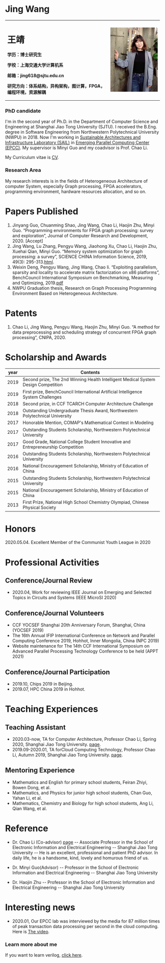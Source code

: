 # Jing Wang

<table border="0">
  <tr>
    <td width="50%">
      <h1>王靖</h1>
      <p><b>学历：博士研究生</b></p>
      <p><b>学校：上海交通大学计算机系</b></p>
      <p><b>邮箱：jing618@sjtu.edu.cn</b></p>
      <p><b>研究方向：体系结构，异构架构，图计算，FPGA，编程环境，资源解耦</b></p>
      <p><b></b></p>
    </td>
    <td width="25%">
      <img src="/wangjing.jpg" width="100%">   
    </td>
  </tr>
</table>

### PhD candidate  
I'm in the second year of Ph.D. in the Department of Computer Science and Engineering at Shanghai Jiao Tong University (SJTU). I received the B.Eng. degree in Software Engineering from Northwestern Polytechnical University (NWPU) in 2018. Now I'm working in [Sustainable Architectures and Infrastructure Laboratory (SAIL)](http://202.120.38.37/sail/index.html) in [Emerging Parallel Computing Center (EPCC)](http://epcc.sjtu.edu.cn). My supervisor is Minyi Guo and my coadvisor is Prof. Chao Li.

My Curriculum vitae is [CV](http://wangjing-home.github.io/CV.pdf).



### Research Area
My research interests is in the fields of Heterogeneous Architecture of computer System, especially Graph processing, FPGA accelerators, programming environment, hardware resources allocation, and so on.

# Papers Published
1. Jinyang Guo, Chuanming Shao, Jing Wang, Chao Li, Haojin Zhu, Minyi Guo. “Programming environments for FPGA graph processing: survey and exploration”, Journal of Computer Research and Development, 2020. [Accept]
2. Jing Wang, Lu Zhang, Pengyu Wang, Jiaohong Xu, Chao Li, Haojin Zhu, Xuehai Qian, Minyi Guo. “Memory system optimization for graph processing: a survey”, SCIENCE CHINA Information Science, 2019, 49(3): 295-313.[html](http://engine.scichina.com/doi/10.1360/N112018-00281).
3. Weixin Deng, Pengyu Wang, Jing Wang, Chao li. “Exploiting parallelism, sparsity and locality to accelerate matrix factorization on x86 platforms”, BenchCouncil International Symposium on Benchmarking, Measuring and Optimizing, 2019.[pdf](http://www.benchcouncil.org/competition/papers/Competition_2019_paper_10.pdf)
4. NWPU Graduation thesis, Research on Graph Processing Programming Environment Based on Heterogeneous Architecture.

# Patents 
1. Chao Li, Jing Wang, Pengyu Wang, Haojin Zhu, Minyi Guo. “A method for data preprocessing and scheduling strategy of concurrent FPGA graph processing”, CNIPA, 2020.

# Scholarship and Awards

|  year   | Contents  |
|  ----  | ----  |
| 2019 | Second prize, The 2nd Winning Health Intelligent Medical System Design Competition | 
| 2019 | First prize, BenchCouncil International Artificial Intelligence System Challenges |
| 2018 | Second prize, in CCF TCARCH Computer Architecture Challenge |
| 2018 | Outstanding Undergraduate Thesis Award, Northwestern Polytechnical University |
| 2017 | Honorable Mention, COMAP's Mathematical Contest in Modeling  |
| 2017 | Outstanding Students Scholarship, Northwestern Polytechnical University |
| 2017 | Good Grade, National College Student Innovative and Entrepreneurship Competition |
| 2016 | Outstanding Students Scholarship, Northwestern Polytechnical University |
| 2016 | National Encouragement Scholarship, Ministry of Education of China |
| 2015 | Outstanding Students Scholarship, Northwestern Polytechnical University |
| 2015 | National Encouragement Scholarship, Ministry of Education of China |
| 2013 | First Prize, National High School Chemistry Olympiad, Chinese Physical Society |

# Honors

2020.05.04.  Excellent Member of the Communist Youth League in 2020

# Professional Activities
## Conference/Journal Review 
- 2020.04, Work for reviewing IEEE Journal on Emerging and Selected Topics in Circuits and Systems (IEEE MicroSI 2020)

## Conference/Journal Volunteers 
- CCF YOCSEF Shanghai 20th Anniversary Forum, Shanghai, China (YOCSEF 2019)
- The 16th Annual IFIP International Conference on Network and Parallel Computing Conference 2019, Hohhot, Inner Mongolia, China (NPC 2019)
- Website maintenance for The 14th CCF International Symposium on Advanced Parallel Processing Technology Conference to be held (APPT 2021)

## Conference/Journal Participation 
- 2019.10, Chips 2019 in Beijing.
- 2019.07,  HPC China 2019 in Hohhot.

# Teaching Experiences
## Teaching Assistant
- 2020.03-now, TA for Computer Architecture, Professor Chao Li, Spring 2020, Shanghai Jiao Tong University. [page](https://oc.sjtu.edu.cn/courses/17679).
- 2019.09-2020.01, TA forCloud Computing Technology, Professor Chao Li, Autumn 2019, Shanghai Jiao Tong University. [page](http://www.cs.sjtu.edu.cn/~lichao/courses/cs236.html).

## Mentoring Experience
- Mathematics and English for primary school students, Feiran Zhiyi, Bowen Dong, et al.
- Mathematics, and Physics for junior high school students, Chan Guo, Yahan Li, et al.
- Mathematics, Chemistry and Biology for high school students, Ang Li, Qian Wang, et al.
# Reference
- Dr. Chao Li (Co-advisor) [page](http://www.cs.sjtu.edu.cn/~lichao/cn/index-cn.html)
-- Associate Professor in the School of Electronic Information and Electrical Engineering
-- Shanghai Jiao Tong University
-- He is an excellent, professional and patient PhD advisor. In daily life, he is a handsome, kind, lovely and homurous friend of us.
- Dr. Minyi Guo(Advisor)
-- Professor in the School of Electronic Information and Electrical Engineering
-- Shanghai Jiao Tong University

- Dr. Haojin Zhu
-- Professor in the School of Electronic Information and Electrical Engineering 
-- Shanghai Jiao Tong University


# Interesting news
- 2020.01, Our EPCC lab was interviewed by the media for 87 million times of peak transaction data processing per second in the cloud computing. Here is [The video](https://v.qq.com/x/page/k30495auyu5.html).

### Learn more about me
If you want to learn verilog, [click here](https://blog.csdn.net/wjing66/article/details/90264267).




